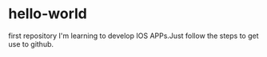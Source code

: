 # hello-world
first repository
I'm learning to develop IOS APPs.Just follow the steps to get use to github.
